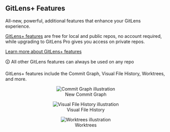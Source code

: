 ## GitLens+ Features

All-new, powerful, additional features that enhance your GitLens experience.

[GitLens+ features](https://gitkraken.com/gitlens/plus-features?utm_source=gitlens-extension&utm_medium=in-app-links&utm_campaign=gitlens-plus-links) are free for local and public repos, no account required, while upgrading to GitLens Pro gives you access on private repos.

[Learn more about GitLens+ features](https://gitkraken.com/gitlens/plus-features?utm_source=gitlens-extension&utm_medium=in-app-links&utm_campaign=gitlens-plus-links 'Learn more')

🛈 All other GitLens features can always be used on any repo

GitLens+ features include the Commit Graph, Visual File History, Worktrees, and more.

<p align="center">
  <img src="../../images/docs/commit-graph-illustrated.png" alt="Commit Graph illustration"/>
  <br/>New Commit Graph
</p>

<p align="center">
  <img src="../../images/docs/visual-file-history-illustrated.png" alt="Visual File History illustration"/>
  <br/>Visual File History
</p>

<p align="center">
  <img src="../../images/docs/worktrees-illustrated.png" alt="Worktrees illustration"/>
  <br/>Worktrees
</p>
